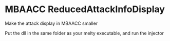 # MBAACC ReducedAttackInfoDisplay
Make the attack display in MBAACC smaller

Put the dll in the same folder as your melty executable, and run the injector

